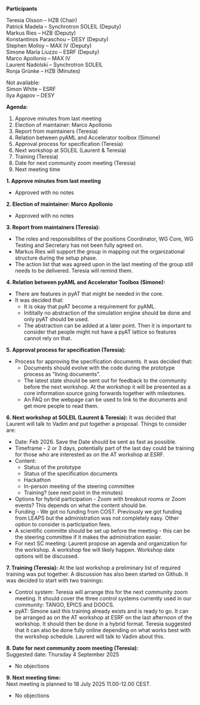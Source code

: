 **Participants**

Teresia Olsson – HZB (Chair)  
Patrick Madela – Synchrotron SOLEIL (Deputy)   
Markus Ries – HZB (Deputy)  
Konstantinos Paraschou – DESY (Deputy)  
Stephen Molloy – MAX IV (Deputy)   
Simone Maria Liuzzo – ESRF (Deputy)  
Marco Apollonio – MAX IV   
Laurent Nadolski – Synchrotron SOLEIL  
Ronja Grünke – HZB (Minutes)  

Not available:  
Simon White – ESRF  
Ilya Agapov – DESY


**Agenda:**
<ol>
	<li>Approve minutes from last meeting</li>  
	<li>Election of maintainer: Marco Apollonio</li>  
	<li>Report from maintainers (Teresia)</li>    
	<li>Relation between pyAML and Accelerator toolbox (Simone)</li>   
	<li>Approval process for specification (Teresia)</li> 
	<li>Next workshop at SOLEIL (Laurent & Teresia)</li> 
	<li>Training (Teresia)</li> 
	<li>Date for next community zoom meeting (Teresia)</li>
	<li>Next meeting time</li>
</ol> 




**1. Approve minutes from last meeting**  
- Approved with no notes

**2. Election of maintainer: Marco Apollonio**   
- Approved with no notes 
	
**3. Report from maintainers (Teresia):**   
- The roles and responsibilites of the positions Coordinator, WG Core, WG Testing and Secretary has not been fully agreed on.
- Markus Ries will support the group in mapping out the organizational structure during the setup phase.
- The action list that was agreed upon in the last meeting of the group still needs to be delivered. Teresia will remind them. 
	

**4. Relation between pyAML and Accelerator Toolbox (Simone):**  
- There are features in pyAT that might be needed in the core.
- It was decided that:
	- It is okay that pyAT become a requirement for pyAML.
	- Inititally no abstraction of the simulation engine should be done and only pyAT should be used.
	- The abstraction can be added at a later point. Then it is important to consider that people might not have a pyAT lattice so features cannot rely on that.
	
	
**5. Approval process for specification (Teresia):**
- Process for approving the specification documents. It was decided that:
	- Documents should evolve with the code during the prototype process as "living documents".
	- The latest state should be sent out for feedback to the community before the next workshop. At the workshop it will be presented as a core information source going forwards together with milestones. 
	- An FAQ on the webpage can be used to link to the documents and get more people to read them.
		
	
**6. Next workshop at SOLEIL (Laurent & Teresia):**
It was decided that Laurent will talk to Vadim and put together a proposal. Things to consider are:
- Date: Feb 2026. Save the Date should be sent as fast as possible.
- Timeframe - 2 or 3 days, potentially part of the last day could be training for those who are interested as on the AT workshop at ESRF.
- Content:  
	- Status of the prototype
	- Status of the specification documents  
	- Hackathon
	- In-person meeting of the steering committee
	- Training? (see next point in the minutes)  
- Options for hybrid participation - Zoom with breakout rooms or Zoom events? This depends on what the content should be.
- Funding - We got no funding from COST. Previously we got funding from LEAPS but the administration was not completely easy. Other option to consider is participation fees.
- A scientific committe should be set up before the meeting - this can be the steering committee if it makes the administration easier.
- For next SC meeting: Laurent propose an agenda and organization for the workshop. A workshop fee will likely happen. Workshop date options will be discussed.

**7. Training (Teresia):**
At the last workshop a preliminary list of required training was put together. A discussion has also been started on Github. It was decided to start with two trainings:   
- Control system: Teresia will arrange this for the next community zoom meeting. It should cover the three control systems currently used in our community: TANGO, EPICS and DOOCS.
- pyAT: Simone said this training already exists and is ready to go. It can be arranged as on the AT workshop at ESRF on the last afternoon of the workshop. It should then be done in a hybrid format. Teresia suggested that it can also be done fully online depending on what works best with the workshop schedule. Laurent will talk to Vadim about this.
	
	
**8. Date for next community zoom meeting (Teresia):**  
Suggested date: Thursday 4 September 2025   
- No objections  
	
**9. Next meeting time:**  
Next meeting is planned to 18 July 2025 11.00-12.00 CEST.   
- No objections   
